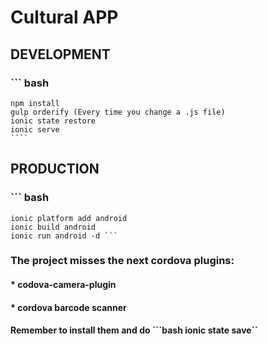 # Cultural APP 

## DEVELOPMENT

### ``` bash
	npm install
	gulp orderify (Every time you change a .js file)
	ionic state restore
	ionic serve
	````
## PRODUCTION

### ``` bash
	ionic platform add android
	ionic build android
	ionic run android -d ```

### The project misses the next cordova plugins:
#### * codova-camera-plugin
#### * cordova barcode scanner

#### Remember to install them and do ```bash ionic state save``